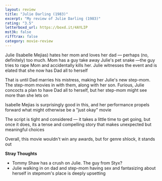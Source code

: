 ```yaml
---
layout: review
title: "Julie Darling (1983)"
excerpt: "My review of Julie Darling (1983)"
rating: "3.5"
letterboxd_url: https://boxd.it/4AYLIP
mst3k: false
rifftrax: false
category: movie-review
---
```


Julie (Isabelle Mejias) hates her mom and loves her dad — perhaps (no, definitely) too much. Mom has a guy take away Julie's pet snake —the guy tries to rape Mom and accidentally kills her. Julie witnesses the event and is elated that she now has Dad all to herself

That is until Dad marries his mistress, making her Julie's new step-mom. The step-mom movies in with them, along with her son. Furious, Julie concocts a plan to have Dad all to herself, but her step-mom might see more than she lets on

Isabelle Mejias is surprisingly good in this, and her performance propels forward what might otherwise be a "just okay" movie

The script is tight and considered — it takes a little time to get going, but once it does, its a tense and compelling story that makes unexpected but meaningful choices

Overall, this movie wouldn't win any awards, but for genre shlock, it stands out

<b>Stray Thoughts</b>

- Tommy Shaw has a crush on Julie. The guy from Styx?
- Julie walking in on dad and step-mom having sex and fantasizing about herself in stepmom's place is deeply upsetting
